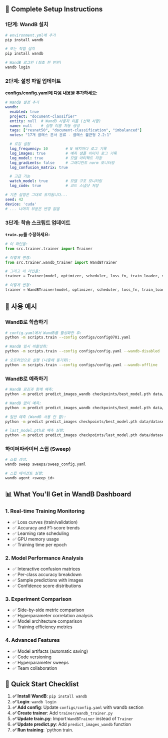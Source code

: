
## 🚀 Complete Setup Instructions

### 1단계: WandB 설치
```bash
# environment.yml에 추가
pip install wandb

# 또는 직접 설치
pip install wandb

# WandB 로그인 (최초 한 번만)
wandb login

```

### 2단계: 설정 파일 업데이트
**configs/config.yaml에 다음 내용을 추가하세요:**

```yaml
# WandB 설정 추가
wandb:
  enabled: true
  project: "document-classifier"
  entity: null  # WandB 사용자 이름 (선택 사항)
  name: null    # 실행 이름 자동 생성
  tags: ["resnet50", "document-classification", "imbalanced"]
  notes: "17개 클래스 문서 분류 - 클래스 불균형 2.2:1"

  # 로깅 설정
  log_frequency: 10        # N 배치마다 로그 기록
  log_images: true         # 예측 샘플 이미지 로그 기록
  log_model: true          # 모델 아티팩트 저장
  log_gradients: false     # 그래디언트 norm 모니터링
  log_confusion_matrix: true

  # 고급 기능
  watch_model: true        # 모델 구조 모니터링
  log_code: true           # 코드 스냅샷 저장

# 기존 설정은 그대로 유지됩니다...
seed: 42
device: 'cuda'
# ... 나머지 부분은 변경 없음
```

### 3단계: 학습 스크립트 업데이트
**`train.py`를 수정하세요:**

```python
# 이 라인을:
from src.trainer.trainer import Trainer

# 이렇게 변경:
from src.trainer.wandb_trainer import WandBTrainer

# 그리고 이 라인을:
trainer = Trainer(model, optimizer, scheduler, loss_fn, train_loader, val_loader, device, config)

# 이렇게 변경:
trainer = WandBTrainer(model, optimizer, scheduler, loss_fn, train_loader, val_loader, device, config)

```

## 🎯 사용 예시

### WandB로 학습하기
```bash
# config.yaml에서 WandB를 활성화한 후:
python -m scripts.train --config configs/config0701.yaml

# WandB 임시 비활성화:
python -m scripts.train --config configs/config.yaml --wandb-disabled

# 오프라인으로 실행 (나중에 동기화):
python -m scripts.train --config configs/config.yaml --wandb-offline
```

### WandB로 예측하기
```bash
# WandB 로깅과 함께 예측:
python -m predict predict_images_wandb checkpoints/best_model.pth data/dataset/test/ --wandb-project document-classifier

# WandB 없이 예측:
python -m predict predict_images_wandb checkpoints/best_model.pth data/dataset/test/

# 일반 예측 (WandB 사용 안 함):
python -m predict predict_images checkpoints/best_model.pth data/dataset/test/

# last_model.pth로 예측 실행:
python -m predict predict_images checkpoints/last_model.pth data/dataset/test/ --output my_last_predictions1.csv

```

### 하이퍼파라미터 스윕 (Sweep)
```bash
# 스윕 생성:
wandb sweep sweeps/sweep_config.yaml

# 스윕 에이전트 실행:
wandb agent <sweep_id>

```

## 📊 What You'll Get in WandB Dashboard

### 1. **Real-time Training Monitoring**
- ✅ Loss curves (train/validation)
- ✅ Accuracy and F1-score trends  
- ✅ Learning rate scheduling
- ✅ GPU memory usage
- ✅ Training time per epoch

### 2. **Model Performance Analysis**
- ✅ Interactive confusion matrices
- ✅ Per-class accuracy breakdown
- ✅ Sample predictions with images
- ✅ Confidence score distributions

### 3. **Experiment Comparison**
- ✅ Side-by-side metric comparison
- ✅ Hyperparameter correlation analysis
- ✅ Model architecture comparison
- ✅ Training efficiency metrics

### 4. **Advanced Features**
- ✅ Model artifacts (automatic saving)
- ✅ Code versioning
- ✅ Hyperparameter sweeps
- ✅ Team collaboration

## 🔧 Quick Start Checklist

1. **✅ Install WandB**: `pip install wandb`
2. **✅ Login**: `wandb login`
3. **✅ Add config**: Update `configs/config.yaml` with wandb section
4. **✅ Create trainer**: Add `trainer/wandb_trainer.py`
5. **✅ Update train.py**: Import `WandBTrainer` instead of `Trainer`
6. **✅ Update predict.py**: Add `predict_images_wandb` function
7. **✅ Run training**: `python train.

